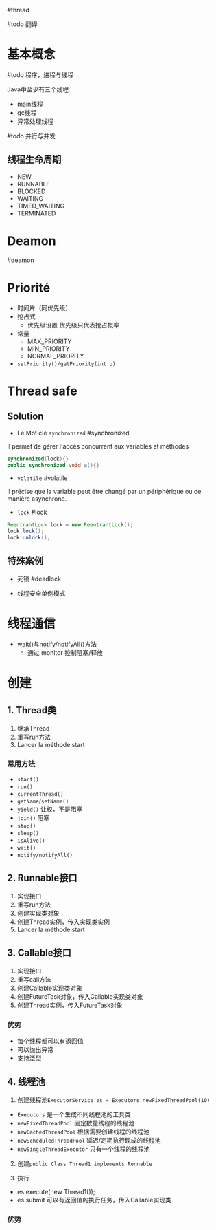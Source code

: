 #thread 

#todo 翻译

# 基本概念

#todo 程序，进程与线程

Java中至少有三个线程: 

- main线程
- gc线程
- 异常处理线程
 
#todo 并行与并发


## 线程生命周期

- NEW
- RUNNABLE
- BLOCKED
- WAITING
- TIMED_WAITING
- TERMINATED

# Deamon
#deamon

# Priorité

- 时间片（同优先级）
- 抢占式
	- 优先级设置
		优先级只代表抢占概率
- 常量
	- MAX_PRIORITY
	- MIN_PRIORITY
	- NORMAL_PRIORITY
- `setPriority()/getPriority(int p)`


# Thread safe

## Solution

- Le Mot clé `synchronized`
#synchronized 

Il permet de gérer l'accès concurrent aux variables et méthodes

```java
synchronized(lock){}
public synchronized void a(){}
```

- `volatile` 
#volatile 

Il précise que la variable peut être changé par un périphérique ou de manière asynchrone.

- `lock`
#lock

```java
ReentrantLock lock = new ReentrantLock();
lock.lock();
lock.unlock();
```

## 特殊案例

- 死锁
#deadlock 

- 线程安全单例模式

# 线程通信

- wait()与notify/notifyAll()方法
	- 通过 monitor 控制阻塞/释放



# 创建

## 1. Thread类

1. 继承Thread
2. 重写run方法
3. Lancer la méthode start

### 常用方法

- `start()`
- `run()`
- `currentThread()`
- `getName`/`setName()`
- `yield()`  让权，不是阻塞
- `join()`  阻塞
- `stop()`
- `sleep()`
- `isAlive()`
- `wait()`
- `notify/notifyAll()`

## 2. Runnable接口

1. 实现接口
2. 重写run方法
3. 创建实现类对象
4. 创建Thread实例，传入实现类实例
5. Lancer la méthode start

## 3. Callable接口

1. 实现接口
2. 重写call方法
3. 创建Callable实现类对象
4. 创建FutureTask对象，传入Callable实现类对象
5. 创建Thread实例，传入FutureTask对象

### 优势

- 每个线程都可以有返回值
- 可以抛出异常
- 支持泛型

## 4. 线程池

1. 创建线程池`ExecutorService es = Executors.newFixedThreadPool(10)`

- `Executors` 是一个生成不同线程池的工具类
- `newFixedThreadPool` 固定数量线程的线程池
- `newCachedThreadPool` 根据需要创建线程的线程池
- `newScheduledThreadPool` 延迟/定期执行现成的线程池
- `newSingleThreadExecutor` 只有一个线程的线程池

2. 创建`public Class Thread1 implements Runnable`

3. 执行

- es.execute(new Thread1());
- es.submit 可以有返回值的执行任务，传入Callable实现类

### 优势






